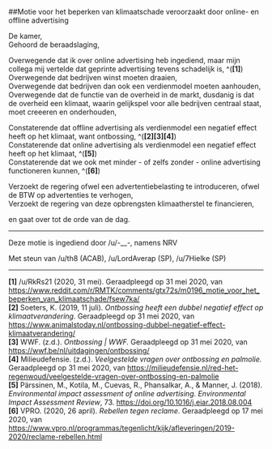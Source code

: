 ##Motie voor het beperken van klimaatschade veroorzaakt door online- en offline advertising 
 
De kamer,  
Gehoord de beraadslaging,  

Overwegende dat ik over online advertising heb ingediend, maar mijn collega mij vertelde dat geprinte advertising tevens schadelijk is, ^(**[1]**)  
Overwegende dat bedrijven winst moeten draaien,  
Overwegende dat bedrijven dan ook een verdienmodel moeten aanhouden,  
Overwegende dat de functie van de overheid in de markt, dusdanig is dat de overheid een klimaat, waarin gelijkspel voor alle bedrijven centraal staat, moet creeeren en onderhouden,  

Constaterende dat offline advertising als verdienmodel een negatief effect heeft op het klimaat, want ontbossing, ^(**[2][3][4]**)  
Constaterende dat online advertising als verdienmodel een negatief effect heeft op het klimaat, ^(**[5]**)  
Constaterende dat we ook met minder - of zelfs zonder - online advertising functioneren kunnen,  ^(**[6]**)  

Verzoekt de regering ofwel een advertentiebelasting te introduceren, ofwel de BTW op advertenties te verhogen,   
Verzoekt de regering van deze opbrengsten klimaatherstel te financieren,  

en gaat over tot de orde van de dag.  

---

Deze motie is ingediend door /u/-___-_, namens NRV

Met steun van /u/th8 (ACAB), /u/LordAverap (SP), /u/7Hielke (SP)

---

**[1]** /u/RkRs21 (2020, 31 mei). Geraadpleegd op 31 mei 2020, van https://www.reddit.com/r/RMTK/comments/gtx72s/m0196_motie_voor_het_beperken_van_klimaatschade/fsew7ka/  
**[2]** Soeters, K. (2019, 11 juli). _Ontbossing heeft een dubbel negatief effect op klimaatverandering._ Geraadpleegd op 31 mei 2020, van https://www.animalstoday.nl/ontbossing-dubbel-negatief-effect-klimaatverandering/  
**[3]** WWF. (z.d.). _Ontbossing | WWF._ Geraadpleegd op 31 mei 2020, van https://wwf.be/nl/uitdagingen/ontbossing/  
**[4]** Milieudefensie. (z.d.). _Veelgestelde vragen over ontbossing en palmolie._ Geraadpleegd op 31 mei 2020, van https://milieudefensie.nl/red-het-regenwoud/veelgestelde-vragen-over-ontbossing-en-palmolie  
**[5]** Pärssinen, M., Kotila, M., Cuevas, R., Phansalkar, A., & Manner, J. (2018). _Environmental impact assessment of online advertising. Environmental Impact Assessment Review_, 73. https://doi.org/10.1016/j.eiar.2018.08.004  
**[6]** VPRO. (2020, 26 april). _Rebellen tegen reclame_. Geraadpleegd op 17 mei 2020, van https://www.vpro.nl/programmas/tegenlicht/kijk/afleveringen/2019-2020/reclame-rebellen.html  